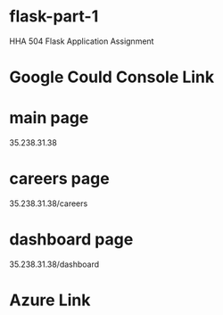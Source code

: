 # flask-part-1
HHA 504 Flask Application Assignment

# Google Could Console Link

# main page
35.238.31.38

# careers page
35.238.31.38/careers

# dashboard page 
35.238.31.38/dashboard

# Azure Link
